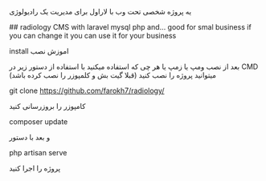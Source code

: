 
</p>
<p>یه پروژه شخصی تحت وب با لاراول برای مدیریت یک رادیولوژی</p>
## radiology CMS 
with laravel mysql php and...
good for smal business if you can change it you can use it for your business



install   اموزش نصب

بعد از نصب ومپ یا زمپ یا هر چی که استفاده میکنید با استفاده از دستور زیر در CMD میتوانید پروژه را نصب کنید (قبلا گیت بش و کلمپوزر را نصب کرده باشد)


git clone https://github.com/farokh7/radiology/

کامپوزر را بروزرسانی کنید

composer update

و بعد با دستور 


php artisan serve 

پروژه را اجرا کنید



